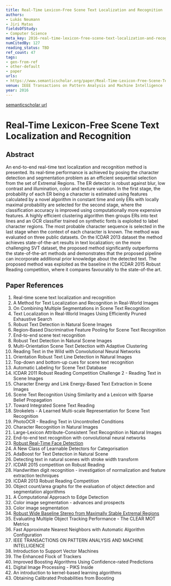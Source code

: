```yaml
---
title: Real-Time Lexicon-Free Scene Text Localization and Recognition
authors:
- Lukás Neumann
- Jiri Matas
fieldsOfStudy:
- Computer Science
meta_key: 2016-real-time-lexicon-free-scene-text-localization-and-recognition
numCitedBy: 127
reading_status: TBD
ref_count: 47
tags:
- gen-from-ref
- other-default
- paper
urls:
- https://www.semanticscholar.org/paper/Real-Time-Lexicon-Free-Scene-Text-Localization-and-Neumann-Matas/27fbffed698729ed309dbc4fa3ba9562c023b9ef?sort=total-citations
venue: IEEE Transactions on Pattern Analysis and Machine Intelligence
year: 2016
---
```


[semanticscholar url](https://www.semanticscholar.org/paper/Real-Time-Lexicon-Free-Scene-Text-Localization-and-Neumann-Matas/27fbffed698729ed309dbc4fa3ba9562c023b9ef?sort=total-citations)

# Real-Time Lexicon-Free Scene Text Localization and Recognition

## Abstract

An end-to-end real-time text localization and recognition method is presented. Its real-time performance is achieved by posing the character detection and segmentation problem as an efficient sequential selection from the set of Extremal Regions. The ER detector is robust against blur, low contrast and illumination, color and texture variation. In the first stage, the probability of each ER being a character is estimated using features calculated by a novel algorithm in constant time and only ERs with locally maximal probability are selected for the second stage, where the classification accuracy is improved using computationally more expensive features. A highly efficient clustering algorithm then groups ERs into text lines and an OCR classifier trained on synthetic fonts is exploited to label character regions. The most probable character sequence is selected in the last stage when the context of each character is known. The method was evaluated on three public datasets. On the ICDAR 2013 dataset the method achieves state-of-the-art results in text localization; on the more challenging SVT dataset, the proposed method significantly outperforms the state-of-the-art methods and demonstrates that the proposed pipeline can incorporate additional prior knowledge about the detected text. The proposed method was exploited as the baseline in the ICDAR 2015 Robust Reading competition, where it compares favourably to the state-of-the art.

## Paper References

1. Real-time scene text localization and recognition
2. A Method for Text Localization and Recognition in Real-World Images
3. On Combining Multiple Segmentations in Scene Text Recognition
4. Text Localization in Real-World Images Using Efficiently Pruned Exhaustive Search
5. Robust Text Detection in Natural Scene Images
6. Region-Based Discriminative Feature Pooling for Scene Text Recognition
7. End-to-end scene text recognition
8. Robust Text Detection in Natural Scene Images
9. Multi-Orientation Scene Text Detection with Adaptive Clustering
10. Reading Text in the Wild with Convolutional Neural Networks
11. Orientation Robust Text Line Detection in Natural Images
12. Top-down and bottom-up cues for scene text recognition
13. Automatic Labeling for Scene Text Database
14. ICDAR 2011 Robust Reading Competition Challenge 2 - Reading Text in Scene Images
15. Character Energy and Link Energy-Based Text Extraction in Scene Images
16. Scene Text Recognition Using Similarity and a Lexicon with Sparse Belief Propagation
17. Toward Integrated Scene Text Reading
18. Strokelets - A Learned Multi-scale Representation for Scene Text Recognition
19. PhotoOCR - Reading Text in Uncontrolled Conditions
20. Character Recognition in Natural Images
21. Large-Lexicon Attribute-Consistent Text Recognition in Natural Images
22. End-to-end text recognition with convolutional neural networks
23. [Robust Real-Time Face Detection](2001-robust-real-time-face-detection)
24. A New Class of Learnable Detectors for Categorisation
25. AdaBoost for Text Detection in Natural Scene
26. Detecting text in natural scenes with stroke width transform
27. ICDAR 2015 competition on Robust Reading
28. Handwritten digit recognition - investigation of normalization and feature extraction techniques
29. ICDAR 2013 Robust Reading Competition
30. Object count/area graphs for the evaluation of object detection and segmentation algorithms
31. A Computational Approach to Edge Detection
32. Color image segmentation - advances and prospects
33. Color image segmentation
34. [Robust Wide Baseline Stereo from Maximally Stable Extremal Regions](2002-robust-wide-baseline-stereo-from-maximally-stable-extremal-regions)
35. Evaluating Multiple Object Tracking Performance - The CLEAR MOT Metrics
36. Fast Approximate Nearest Neighbors with Automatic Algorithm Configuration
37. IEEE TRANSACTIONS ON PATTERN ANALYSIS AND MACHINE INTELLIGENCE
38. Introduction to Support Vector Machines
39. The Enhanced Flock of Trackers
40. Improved Boosting Algorithms Using Confidence-rated Predictions
41. Digital Image Processing - PIKS Inside
42. An introduction to kernel-based learning algorithms
43. Obtaining Calibrated Probabilities from Boosting
